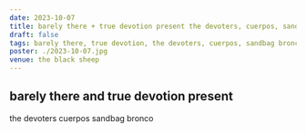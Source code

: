 ```yaml
---
date: 2023-10-07
title: barely there + true devotion present the devoters, cuerpos, sandbag bronco
draft: false
tags: barely there, true devotion, the devoters, cuerpos, sandbag bronco
poster: ./2023-10-07.jpg
venue: the black sheep
---
```


## barely there and true devotion present

the devoters
cuerpos
sandbag bronco
